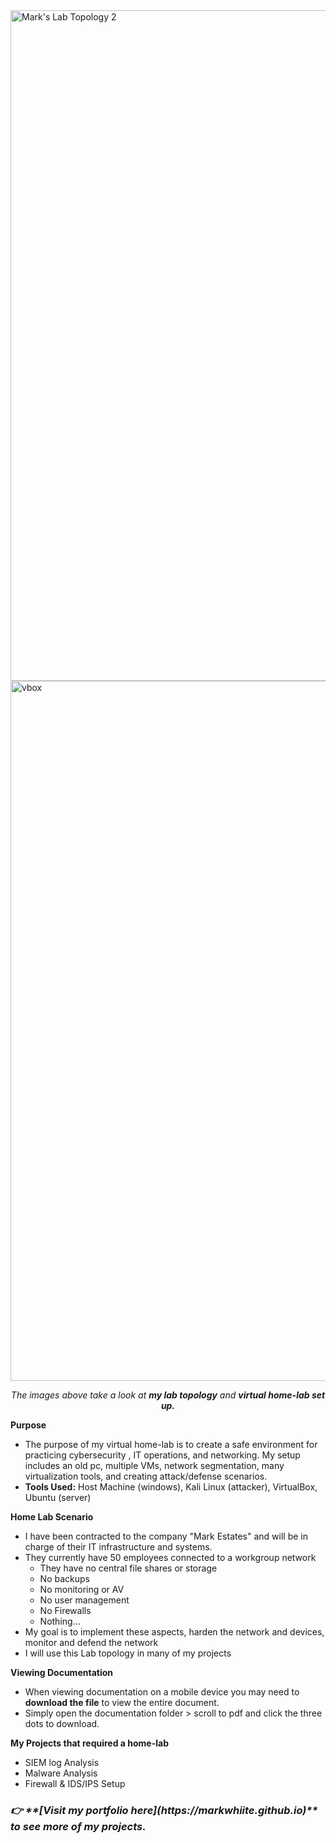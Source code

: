 
<img width="1773" height="1073" alt="Mark's Lab Topology 2" src="https://github.com/user-attachments/assets/2d27a910-78a5-41ce-be91-30be22035ac5" />



<img width="1700" height="1120" alt="vbox" src="https://github.com/user-attachments/assets/12ecb54f-b9de-4224-a0cc-1c95935c55fd" />


<p align="center"><em>The images above take a look at <strong>my lab topology</strong> and <strong>virtual home-lab set up.</strong></em></p>


**Purpose**
- The purpose of my virtual home-lab is to create a safe environment for practicing cybersecurity , IT operations, and networking. 
My setup includes an old pc, multiple VMs, network segmentation, many virtualization tools, and creating attack/defense scenarios.
- **Tools Used:** Host Machine (windows),  Kali Linux (attacker), VirtualBox, Ubuntu (server)

**Home Lab Scenario**
- I have been contracted to the company "Mark Estates" and will be in charge of their IT infrastructure and systems.
- They currently have 50 employees connected to a workgroup network
    - They have no central file shares or storage
    - No backups
    - No monitoring or AV
    - No user management
    - No Firewalls
    - Nothing…
- My goal is to implement these aspects, harden the network and devices, monitor and defend the network
- I will use this Lab topology  in many of my projects
  
**Viewing Documentation**
- When viewing documentation on a mobile device you may need to **download the file** to view the entire document.
- Simply open the documentation folder > scroll to pdf and click the three dots to download.

**My Projects that required a home-lab**
- SIEM log Analysis
- Malware Analysis
- Firewall & IDS/IPS Setup

<h3> <align="center"><em>👉 **[Visit my portfolio here](https://markwhiite.github.io)** to see more of my projects. </em></h3>
